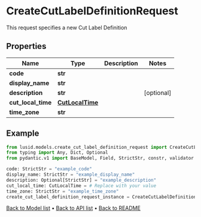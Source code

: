 # CreateCutLabelDefinitionRequest

This request specifies a new Cut Label Definition
## Properties
Name | Type | Description | Notes
------------ | ------------- | ------------- | -------------
**code** | **str** |  | 
**display_name** | **str** |  | 
**description** | **str** |  | [optional] 
**cut_local_time** | [**CutLocalTime**](CutLocalTime.md) |  | 
**time_zone** | **str** |  | 
## Example

```python
from lusid.models.create_cut_label_definition_request import CreateCutLabelDefinitionRequest
from typing import Any, Dict, Optional
from pydantic.v1 import BaseModel, Field, StrictStr, constr, validator

code: StrictStr = "example_code"
display_name: StrictStr = "example_display_name"
description: Optional[StrictStr] = "example_description"
cut_local_time: CutLocalTime = # Replace with your value
time_zone: StrictStr = "example_time_zone"
create_cut_label_definition_request_instance = CreateCutLabelDefinitionRequest(code=code, display_name=display_name, description=description, cut_local_time=cut_local_time, time_zone=time_zone)

```

[Back to Model list](../README.md#documentation-for-models) &#8226; [Back to API list](../README.md#documentation-for-api-endpoints) &#8226; [Back to README](../README.md)

